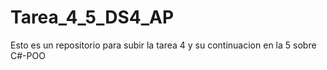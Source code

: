 # Tarea_4_5_DS4_AP
Esto es un repositorio para subir la tarea 4 y su continuacion en la 5 sobre C#-POO

